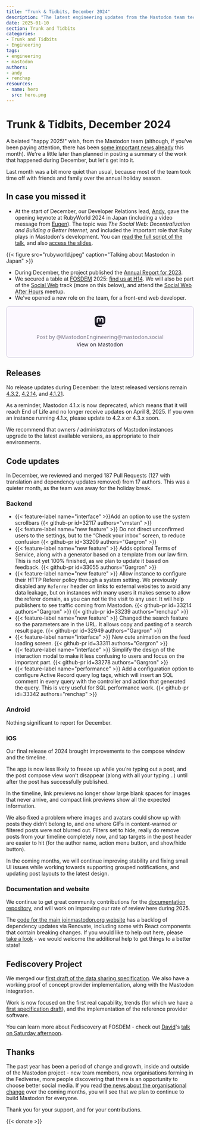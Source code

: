 ```yaml
---
title: "Trunk & Tidbits, December 2024"
description: "The latest engineering updates from the Mastodon team technical updates covering December 2024: including Fediscovery, FOSDEM... and, holidays."
date: 2025-01-10
section: Trunk and Tidbits
categories:
- Trunk and Tidbits
- Engineering
tags:
- engineering
- mastodon
authors:
- andy
- renchap
resources:
- name: hero
  src: hero.png
---
```


# Trunk & Tidbits, December 2024

A belated "happy 2025!" wish, from the Mastodon team (although, if you've been paying attention, there has been [some important news already](https://blog.joinmastodon.org/2025/01/the-people-should-own-the-town-square/) this month). We're a little later than planned in posting a summary of the work that happened during December, but let's get into it.

Last month was a bit more quiet than usual, because most of the team took time off with friends and family over the annual holiday season.

## In case you missed it

- At the start of December, our Developer Relations lead, [Andy](https://macaw.social/@andypiper), gave the opening keynote at RubyWorld 2024 in Japan (including a video message from [Eugen](https://mastodon.social/@gargron)). The topic was *The Social Web: Decentralization and Building a Better Internet*, and included the important role that Ruby plays in Mastodon's development. You can [read the full script of the talk](https://andypiper.co.uk/2024/12/24/building-a-better-social-web/), and also [access the slides](https://andypiper.org/SocialWeb-RubyWorld2024/).

{{< figure src="rubyworld.jpeg" caption="Talking about Mastodon in Japan" >}}

- During December, the project published the [Annual Report for 2023](https://blog.joinmastodon.org/2024/12/annual-report-2023/).
- We secured a table at [FOSDEM](https://fosdem.org) 2025: [find us at H14](https://fosdem.org/2025/stands/). We will also be part of the [Social Web](https://fosdem.org/2025/schedule/track/social-web/) track (more on this below), and attend the [Social Web After Hours](https://socialwebfoundation.org/2025/01/04/social-web-after-hours-at-fosdem-2025/) meetup.
- We've opened a new role on the team, for a front-end web developer.

<blockquote class="mastodon-embed" data-embed-url="https://mastodon.social/@MastodonEngineering/113782664417082619/embed" style="background: #FCF8FF; border-radius: 8px; border: 1px solid #C9C4DA; margin: 0; max-width: 540px; min-width: 270px; overflow: hidden; padding: 0;"> <a href="https://mastodon.social/@MastodonEngineering/113782664417082619" target="_blank" style="align-items: center; color: #1C1A25; display: flex; flex-direction: column; font-family: system-ui, -apple-system, BlinkMacSystemFont, 'Segoe UI', Oxygen, Ubuntu, Cantarell, 'Fira Sans', 'Droid Sans', 'Helvetica Neue', Roboto, sans-serif; font-size: 14px; justify-content: center; letter-spacing: 0.25px; line-height: 20px; padding: 24px; text-decoration: none;"> <svg xmlns="http://www.w3.org/2000/svg" xmlns:xlink="http://www.w3.org/1999/xlink" width="32" height="32" viewBox="0 0 79 75"><path d="M74.7135 16.6043C73.6199 8.54587 66.5351 2.19527 58.1366 0.964691C56.7196 0.756754 51.351 0 38.9148 0H38.822C26.3824 0 23.7135 0.756754 22.2966 0.964691C14.1319 2.16118 6.67571 7.86752 4.86669 16.0214C3.99657 20.0369 3.90371 24.4888 4.06535 28.5726C4.29578 34.4289 4.34049 40.275 4.877 46.1075C5.24791 49.9817 5.89495 53.8251 6.81328 57.6088C8.53288 64.5968 15.4938 70.4122 22.3138 72.7848C29.6155 75.259 37.468 75.6697 44.9919 73.971C45.8196 73.7801 46.6381 73.5586 47.4475 73.3063C49.2737 72.7302 51.4164 72.086 52.9915 70.9542C53.0131 70.9384 53.0308 70.9178 53.0433 70.8942C53.0558 70.8706 53.0628 70.8445 53.0637 70.8179V65.1661C53.0634 65.1412 53.0574 65.1167 53.0462 65.0944C53.035 65.0721 53.0189 65.0525 52.9992 65.0371C52.9794 65.0218 52.9564 65.011 52.9318 65.0056C52.9073 65.0002 52.8819 65.0003 52.8574 65.0059C48.0369 66.1472 43.0971 66.7193 38.141 66.7103C29.6118 66.7103 27.3178 62.6981 26.6609 61.0278C26.1329 59.5842 25.7976 58.0784 25.6636 56.5486C25.6622 56.5229 25.667 56.4973 25.6775 56.4738C25.688 56.4502 25.7039 56.4295 25.724 56.4132C25.7441 56.397 25.7678 56.3856 25.7931 56.3801C25.8185 56.3746 25.8448 56.3751 25.8699 56.3816C30.6101 57.5151 35.4693 58.0873 40.3455 58.086C41.5183 58.086 42.6876 58.086 43.8604 58.0553C48.7647 57.919 53.9339 57.6701 58.7591 56.7361C58.8794 56.7123 58.9998 56.6918 59.103 56.6611C66.7139 55.2124 73.9569 50.665 74.6929 39.1501C74.7204 38.6967 74.7892 34.4016 74.7892 33.9312C74.7926 32.3325 75.3085 22.5901 74.7135 16.6043ZM62.9996 45.3371H54.9966V25.9069C54.9966 21.8163 53.277 19.7302 49.7793 19.7302C45.9343 19.7302 44.0083 22.1981 44.0083 27.0727V37.7082H36.0534V27.0727C36.0534 22.1981 34.124 19.7302 30.279 19.7302C26.8019 19.7302 25.0651 21.8163 25.0617 25.9069V45.3371H17.0656V25.3172C17.0656 21.2266 18.1191 17.9769 20.2262 15.568C22.3998 13.1648 25.2509 11.9308 28.7898 11.9308C32.8859 11.9308 35.9812 13.492 38.0447 16.6111L40.036 19.9245L42.0308 16.6111C44.0943 13.492 47.1896 11.9308 51.2788 11.9308C54.8143 11.9308 57.6654 13.1648 59.8459 15.568C61.9529 17.9746 63.0065 21.2243 63.0065 25.3172L62.9996 45.3371Z" fill="currentColor"/></svg> <div style="color: #787588; margin-top: 16px;">Post by @MastodonEngineering@mastodon.social</div> <div style="font-weight: 500;">View on Mastodon</div> </a> </blockquote> <script data-allowed-prefixes="https://mastodon.social/" async src="https://mastodon.social/embed.js"></script>

## Releases

No release updates during December: the latest released versions remain [4.3.2](https://github.com/mastodon/mastodon/releases/tag/v4.3.2), [4.2.14](https://github.com/mastodon/mastodon/releases/tag/v4.2.14), and [4.1.21](https://github.com/mastodon/mastodon/releases/tag/v4.1.21).

As a reminder, Mastodon 4.1.x is now deprecated, which means that it will reach End of Life and no longer receive updates on April 8, 2025. If you own an instance running 4.1.x, please update to 4.2.x or 4.3.x soon.

We recommend that owners / administrators of Mastodon instances upgrade to the latest available versions, as appropriate to their environments.

## Code updates

In December, we reviewed and merged 187 Pull Requests (127 with translation and dependency updates removed) from 17 authors. This was a quieter month, as the team was away for the holiday break.

### Backend

<div class="features-list">

- {{< feature-label name="interface" >}}Add an option to use the system scrollbars {{< github-pr id=32117 authors="vmstan" >}}
- {{< feature-label name="new feature" >}} Do not direct unconfirmed users to the settings, but to the “Check your inbox” screen, to reduce confusion {{< github-pr id=33209 authors="Gargron" >}}
- {{< feature-label name="new feature" >}} Adds optional Terms of Service, along with a generator based on a template from our law firm. This is not yet 100% finished, as we plan to update it based on feedback. {{< github-pr id=33055 authors="Gargron" >}}
- {{< feature-label name="new feature" >}} Allow instance to configure their HTTP Referer policy through a system setting. We previously disabled any `Referrer` header on links to external websites to avoid any data leakage, but on instances with many users it makes sense to allow the referer domain, as you can not tie the visit to any user. It will help publishers to see traffic coming from Mastodon. {{< github-pr id=33214 authors="Gargron" >}} {{< github-pr id=33239 authors="renchap" >}}
- {{< feature-label name="new feature" >}} Changed the search feature so the parameters are in the URL. It allows copy and pasting of a search result page. {{< github-pr id=32949 authors="Gargron" >}}
- {{< feature-label name="interface" >}} New cute animation on the feed loading screen. {{< github-pr id=33311 authors="Gargron" >}}
- {{< feature-label name="interface" >}} Simplify the design of the interaction modal to make it less confusing to users and focus on the important part. {{< github-pr id=33278 authors="Gargron" >}}
- {{< feature-label name="performance" >}} Add a configuration option to configure Active Record query log tags, which will insert an SQL comment in every query with the controller and action that generated the query. This is very useful for SQL performance work. {{< github-pr id=33342 authors="renchap" >}}

</div>

### Android

Nothing significant to report for December.

### iOS

Our final release of 2024 brought improvements to the compose window and the timeline.

The app is now less likely to freeze up while you’re typing out a post, and the post compose view won’t disappear (along with all your typing...) until after the post has successfully published.

In the timeline, link previews no longer show large blank spaces for images that never arrive, and compact link previews show all the expected information.

We also fixed a problem where images and avatars could show up with posts they didn’t belong to, and one where GIFs in content-warned or filtered posts were not blurred out. Filters set to hide, really do remove posts from your timeline completely now, and tap targets in the post header are easier to hit (for the author name, action menu button, and show/hide button).

In the coming months, we will continue improving stability and fixing small UI issues while working towards supporting grouped notifications, and updating post layouts to the latest design.

### Documentation and website

We continue to get great community contributions for the [documentation repository](https://github.org/mastodon/documentation), and will work on improving our rate of review here during 2025.

The [code for the main joinmastodon.org website](https://github.org/mastodon/joinmastodon) has a backlog of dependency updates via Renovate, including some with  React components that contain breaking changes. If you would like to help out here, please [take a look](https://github.com/mastodon/joinmastodon/pulls?q=is%3Apr+is%3Aopen+label%3Adependencies) - we would welcome the additional help to get things to a better state!

## Fediscovery Project

We merged our [first draft of the data sharing specification](https://github.com/mastodon/fediverse_auxiliary_service_provider_specifications/pull/36). We also have a working proof of concept provider implementation, along with the Mastodon integration.

Work is now focused on the first real capability, trends (for which we have a [first specification draft](https://github.com/mastodon/fediverse_auxiliary_service_provider_specifications/pull/45)), and the implementation of the reference provider software.

You can learn more about Fediscovery at FOSDEM - check out [David](https://upp2.com/@dave)'s [talk on Saturday afternoon](https://fosdem.org/2025/schedule/event/fosdem-2025-4531-fediscovery-improving-search-and-discovery-on-the-fediverse/).

## Thanks

The past year has been a period of change and growth, inside and outside of the Mastodon project - new team members, new organisations forming in the Fediverse, more people discovering that there is an opportunity to choose better social media. If you read [the news about the organisational change](https://blog.joinmastodon.org/2025/01/the-people-should-own-the-town-square/) over the coming months, you will see that we plan to continue to build Mastodon for everyone.

Thank you for your support, and for your contributions.

{{< donate >}}
